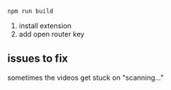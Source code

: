 `npm run build`

1) install extension
2) add open router key

## issues to fix

sometimes the videos get stuck on "scanning..."
